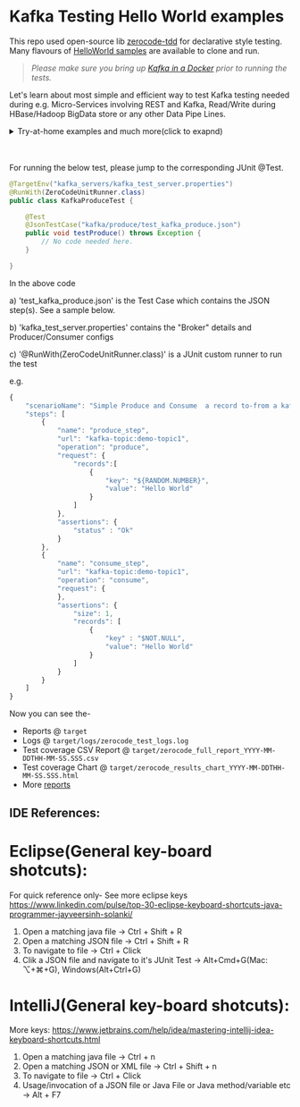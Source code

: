 # Kafka Testing Hello World examples

This repo used open-source lib [zerocode-tdd](https://github.com/authorjapps/zerocode) for declarative style testing. Many flavours of [HelloWorld samples](https://github.com/authorjapps/zerocode/blob/master/README.md#hello-world-) are available to clone and run.

> _Please make sure you bring up [Kafka in a Docker](https://github.com/authorjapps/zerocode-docker-factory/wiki/Docker-container-for-Kafka-and-Schema-Registry) prior to running the tests._

Let's learn about most simple and efficient way to test Kafka testing needed during e.g. Micro-Services involving REST and Kafka, Read/Write during HBase/Hadoop BigData store or any other Data Pipe Lines.

<details>
  <summary>Try-at-home examples and much more(click to exapnd)</summary>

+ [Kafka testing - Examples to run at home](https://github.com/authorjapps/hello-kafka-stream-testing/tree/master/src/test/resources/kafka)

+ [Kafka testing - An Intro](https://github.com/authorjapps/zerocode/wiki/Kafka-Testing-Introduction)

+ [Other HelloWorld examples](https://github.com/authorjapps/zerocode/blob/master/README.md#hello-world-), such as Spring boot app testing, Performance testing, Kotlin app testing etc.

</details>

<br/>

<br/>

For running the below test, please jump to the corresponding JUnit @Test.

```java
@TargetEnv("kafka_servers/kafka_test_server.properties")
@RunWith(ZeroCodeUnitRunner.class)
public class KafkaProduceTest {

    @Test
    @JsonTestCase("kafka/produce/test_kafka_produce.json")
    public void testProduce() throws Exception {
        // No code needed here.
    }

}
```

In the above code 

a) 'test_kafka_produce.json' is the Test Case which contains the JSON step(s). See a sample below.

b) 'kafka_test_server.properties' contains the "Broker" details and Producer/Consumer configs

c) '@RunWith(ZeroCodeUnitRunner.class)' is a JUnit custom runner to run the test


e.g.
```javascript
{
    "scenarioName": "Simple Produce and Consume  a record to-from a kafka topic",
    "steps": [
        {
            "name": "produce_step",
            "url": "kafka-topic:demo-topic1",
            "operation": "produce",
            "request": {
                "records":[
                    {
                        "key": "${RANDOM.NUMBER}",
                        "value": "Hello World"
                    }
                ]
            },
            "assertions": {
                "status" : "Ok"
            }
        },
        {
            "name": "consume_step",
            "url": "kafka-topic:demo-topic1",
            "operation": "consume",
            "request": {
            },
            "assertions": {
                "size": 1,
                "records": [
                    {
                        "key" : "$NOT.NULL",
                        "value": "Hello World"
                    }
                ]
            }
        }
    ]
}

```

Now you can see the-
* Reports @ `target`
* Logs @ `target/logs/zerocode_test_logs.log`
* Test coverage CSV Report @ `target/zerocode_full_report_YYYY-MM-DDTHH-MM-SS.SSS.csv`
* Test coverage Chart @ `target/zerocode_results_chart_YYYY-MM-DDTHH-MM-SS.SSS.html`
* More [reports](https://github.com/authorjapps/zerocode#generated-reports-and-charts)

IDE References:
---
Eclipse(General key-board shotcuts):
=====
For quick reference only- See more eclipse keys https://www.linkedin.com/pulse/top-30-eclipse-keyboard-shortcuts-java-programmer-jayveersinh-solanki/
1. Open a matching java file -> Ctrl + Shift + R
1. Open a matching JSON file -> Ctrl + Shift + R
1. To navigate to file -> Ctrl + Click
1. Clik a JSON file and navigate to it's JUnit Test -> Alt+Cmd+G(Mac: ⌥+⌘+G), Windows(Alt+Ctrl+G)

IntelliJ(General key-board shotcuts):
=====
More keys: https://www.jetbrains.com/help/idea/mastering-intellij-idea-keyboard-shortcuts.html
1. Open a matching java file -> Ctrl + n
1. Open a matching JSON or XML file -> Ctrl + Shift + n
1. To navigate to file -> Ctrl + Click
1. Usage/invocation of a JSON file or Java File or Java method/variable etc -> Alt + F7
